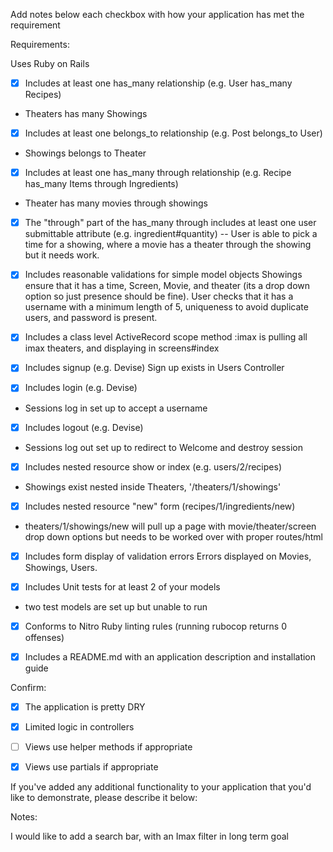 Add notes below each checkbox with how your application has met the requirement

Requirements:

 Uses Ruby on Rails
- [x] Includes at least one has_many relationship (e.g. User has_many Recipes)
- Theaters has many Showings

- [x] Includes at least one belongs_to relationship (e.g. Post belongs_to User)
- Showings belongs to Theater

- [x] Includes at least one has_many through relationship (e.g. Recipe has_many
    Items through Ingredients)
- Theater has many movies through showings

- [x] The "through" part of the has_many through includes at least one user
    submittable attribute (e.g. ingredient#quantity)
    -- User is able to pick a time for a showing, where a movie has a theater through the showing but it needs work.

- [x] Includes reasonable validations for simple model objects
  Showings ensure that it has a time, Screen, Movie, and theater (its a drop down option so just presence should be fine). User checks that it has a username with a minimum length of 5, uniqueness to avoid duplicate users, and password is present.

- [x] Includes a class level ActiveRecord scope method
  :imax is pulling all imax theaters, and displaying in screens#index
- [x] Includes signup (e.g. Devise)
  Sign up exists in Users Controller

- [x] Includes login (e.g. Devise)
- Sessions log in set up to accept a username

- [x] Includes logout (e.g. Devise)
- Sessions log out set up to redirect to Welcome and destroy session

- [x] Includes nested resource show or index (e.g. users/2/recipes)
- Showings exist nested inside Theaters, '/theaters/1/showings'

- [x] Includes nested resource "new" form (recipes/1/ingredients/new)
- theaters/1/showings/new will pull up a page with movie/theater/screen drop down options but needs to be worked over with proper routes/html

- [x] Includes form display of validation errors
Errors displayed on Movies, Showings, Users.

- [x] Includes Unit tests for at least 2 of your models
 - two test models are set up but unable to run

- [x] Conforms to Nitro Ruby linting rules (running rubocop returns 0 offenses)

- [X] Includes a README.md with an application description and installation guide

Confirm:

- [x] The application is pretty DRY

- [x] Limited logic in controllers

- [ ] Views use helper methods if appropriate

- [x] Views use partials if appropriate


If you've added any additional functionality to your application that you'd like to demonstrate, please describe it below:


Notes:

I would like to add a search bar, with an Imax filter in long term goal
